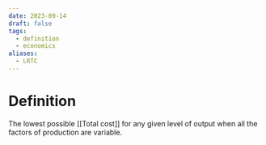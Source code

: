 ```yaml
---
date: 2023-09-14
draft: false
tags:
  - definition
  - economics
aliases:
  - LRTC
---
```

# Definition

The lowest possible [[Total cost]] for any given level of output when all the factors of production are variable.
